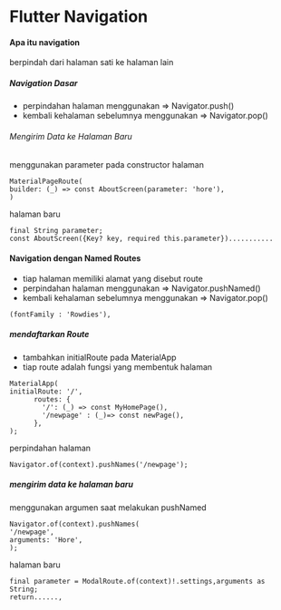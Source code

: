 # Flutter Navigation

#### Apa itu navigation
berpindah dari halaman sati ke halaman lain

##### Navigation Dasar
- perpindahan halaman menggunakan => Navigator.push() 
- kembali kehalaman sebelumnya menggunakan => Navigator.pop()

###### Mengirim Data ke Halaman Baru
menggunakan parameter pada constructor halaman
```
MaterialPageRoute(
builder: (_) => const AboutScreen(parameter: 'hore'),
)
```
halaman baru
```
final String parameter;
const AboutScreen({Key? key, required this.parameter})...........
```

#### Navigation dengan Named Routes
- tiap halaman memiliki alamat yang disebut route
- perpindahan halaman menggunakan => Navigator.pushNamed() 
- kembali kehalaman sebelumnya menggunakan => Navigator.pop()
```
(fontFamily : 'Rowdies'),
```
##### mendaftarkan Route
- tambahkan initialRoute pada MaterialApp
- tiap route adalah fungsi yang membentuk halaman
```
MaterialApp(
initialRoute: '/',
      routes: {
        '/': (_) => const MyHomePage(),
        '/newpage' : (_)=> const newPage(),
      },
);	  
```
perpindahan halaman
```
Navigator.of(context).pushNames('/newpage');
```
##### mengirim data ke halaman baru
menggunakan argumen saat melakukan pushNamed
```
Navigator.of(context).pushNames(
'/newpage',
arguments: 'Hore',
);
```
halaman baru
```
final parameter = ModalRoute.of(context)!.settings,arguments as String;
return......,
```




